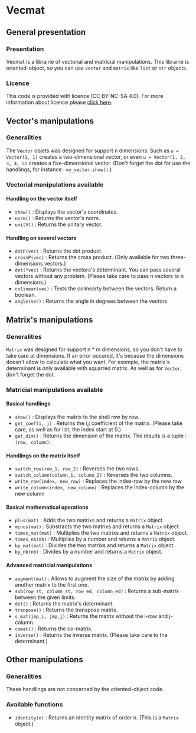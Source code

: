 # Vecmat

## General presentation

### Presentation

Vecmat is a librairie of vectorial and matricial manipulations. This librairie is oriented-object, so you can use `vector` and `matrix` like `list` or `str` objects.

### Licence

This code is provided with licence (CC BY-NC-SA 4.0). For more information about licence please [click here](https://creativecommons.org/licenses/by-nc-sa/4.0/).

## Vector's manipulations

### Generalities

The `Vector` objets was designed for support n dimensions. Such as `u = Vector(1, 1)` creates a two-dimensional vector, or even `u = Vector(1, 2, 3, 4, 5)` creates a five-dimensional vector. (Don't forget the dot for use the handlings, for instance : `my_vector.show()`.)

### Vectorial manipulations available

#### Handling on the vector itself

 - `show()` : Displays the vector's coordinates.
 - `norm()` : Returns the vector's norm.
 - `unitV()` : Returns the unitary vector.

#### Handling on several vectors

 - `dotP(vec)` : Returns the dot product.
 - `crossP(vec)` : Returns the cross product. (Only available for two three-dimensions vectors.)
 - `det(*vec)` : Returns the vectors's determinant. You can pass several vectors without any problem. (Please take care to pass n vectors to n dimensions.)
 - `colinear(vec)` : Tests the colinearty between the vectors. Return a boolean.
 - `angle(vec)` : Returns the angle in degrees between the vectors.

## Matrix's manipulations

### Generalities

`Matrix` was designed for support n * m dimensions, so you don't have to take care at dimensions. If an error occured, it's because the dimensions doesn't allow to calculate what you want. For exemple, the matrix's determinant is only available with squarred matrix. As well as for `Vector`, don't forget the dot.

### Matricial manipulations available

#### Basical handlings

 - `show()` : Displays the matrix to the shell row by row.
 - `get_coef(i, j)` : Returns the i,j coefficient of the matrix. (Please take care, as well as for list, the index start at 0.)
 - `get_dim()` : Returns the dimension of the matrix. The results is a tuple : `(row, column)`.

#### Handlings on the matrix itself

 - `switch_row(row_1, row_2)` : Reverses the two rows.
 - `switch_column(column_1, column_2)` : Reverses the two columns.
 - `write_row(index, new_row)` : Replaces the index-row by the new row
 - `write_column(index, new_column)` : Replaces the index-column by the new column 

#### Basical mathematical operations

 - `plus(mat)` : Adds the two matrixs and returns a `Matrix` object.
 - `minus(mat)` : Substracts the two matrixs and returns a `Matrix` object.
 - `times_mat(mat)` : Multiplies the two matrixs and returns a `Matrix` object.
 - `times_nb(nb)` : Multiplies by a number and returns a `Matrix` object.
 - `by_mat(mat)` : Divides the two matrixs and returns a `Matrix` object.
 - `by_nb(nb)` : Divides by a number and returns a `Matrix` object.

#### Advanced matricial manipulations

 - `augment(mat)` : Allows to augment the size of the matrix by adding another matrix to the first one.
 - `sub(row_st, column_st, row_ed, column_ed)` : Returns a sub-matrix between the given limits.
 - `det()` : Returns the matrix's determinant.
 - `tranpose()` : Returns the transpose matrix.
 - `s_mat(jmp_i, jmp_j)` : Returns the matrix without the i-row and j-column.
 - `comat()` : Returns the co-matrix.
 - `inverse()` : Returns the inverse matrix. (Please take care to the determinant.)

## Other manipulations

### Generalities

These handlings are not concerned by the oriented-object code.

### Available functions

 - `identity(n)` : Returns an identity matrix of order n. (This is a `Matrix` object.)